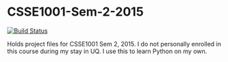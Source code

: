 # CSSE1001-Sem-2-2015
[![Build Status](https://travis-ci.org/ruchern/CSSE1001-Sem-2-2015.svg?branch=master)](https://travis-ci.org/ruchern/CSSE1001-Sem-2-2015)

Holds project files for CSSE1001 Sem 2, 2015. I do not personally enrolled in this course during my stay in UQ. I use this to learn Python on my own.
